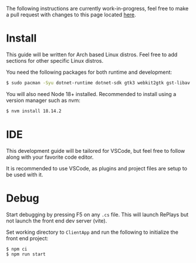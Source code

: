 The following instructions are currently work-in-progress, feel free to make a pull request with changes to this page located [here](./Development-Linux.md).

# Install

This guide will be written for Arch based Linux distros. Feel free to add sections for other specific Linux distros.

You need the following packages for both runtime and development:

```bash
$ sudo pacman -Syu dotnet-runtime dotnet-sdk gtk3 webkit2gtk gst-libav libayatana-appindicator
```

You will also need Node 18+ installed. Recommended to install using a version manager such as nvm:

```bash
$ nvm install 18.14.2
```

# IDE

This development guide will be tailored for VSCode, but feel free to follow along with your favorite code editor.

It is recommended to use VSCode, as plugins and project files are setup to be used with it.

# Debug

Start debugging by pressing F5 on any `.cs` file. This will launch RePlays but not launch the front end dev server (vite).

Set working directory to `ClientApp` and run the following to initialize the front end project:

```bash
$ npm ci
$ npm run start
```
